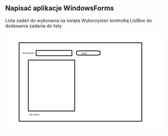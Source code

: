 ## Napisać aplikacje WindowsForms
Lista zadań do wykonania na święta
Wykorzystać kontrolkę ListBox do dodawania zadania do listy

![Mój obrazek](listZadan.png)
